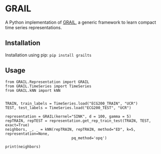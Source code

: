 # GRAIL

A Python implementation of [GRAIL](http://people.cs.uchicago.edu/~jopa/Papers/PaparrizosVLDB2019.pdf), a generic framework to learn compact time series representations. 

## Installation
Installation using pip:
`pip install grailts`

## Usage
```
from GRAIL.Representation import GRAIL
from GRAIL.TimeSeries import TimeSeries
from GRAIL.kNN import kNN


TRAIN, train_labels = TimeSeries.load("ECG200_TRAIN", "UCR")
TEST, test_labels = TimeSeries.load("ECG200_TEST", "UCR")

representation = GRAIL(kernel="SINK", d = 100, gamma = 5)
repTRAIN, repTEST = representation.get_rep_train_test(TRAIN, TEST, exact=True)
neighbors, _, _ = kNN(repTRAIN, repTRAIN, method="ED", k=5, representation=None,
                              pq_method='opq')

print(neighbors)
```
